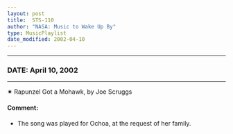 ```yaml
---
layout: post
title:  STS-110
author: "NASA: Music to Wake Up By"
type: MusicPlaylist
date_modified: 2002-04-10
---
```


----
### DATE: April 10, 2002
----
✷ Rapunzel Got a Mohawk, by Joe Scruggs

#### Comment:
* The song was played for Ochoa, at the request of her family.
